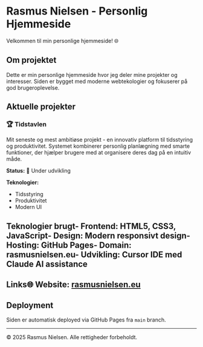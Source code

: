 # Rasmus Nielsen - Personlig Hjemmeside

Velkommen til min personlige hjemmeside! 🌐

## Om projektet

Dette er min personlige hjemmeside hvor jeg deler mine projekter og interesser. Siden er bygget med moderne webtekologier og fokuserer på god brugeroplevelse.

## Aktuelle projekter

### 🏆 Tidstavlen
Mit seneste og mest ambitiøse projekt - en innovativ platform til tidsstyring og produktivitet. Systemet kombinerer personlig planlægning med smarte funktioner, der hjælper brugere med at organisere deres dag på en intuitiv måde.

**Status:** 🚧 Under udvikling

**Teknologier:**
- Tidsstyring
- Produktivitet  
- Modern UI

## Teknologier brugt- **Frontend:** HTML5, CSS3, JavaScript- **Design:** Modern responsivt design- **Hosting:** GitHub Pages- **Domain:** rasmusnielsen.eu- **Udvikling:** Cursor IDE med Claude AI assistance

## Links🌐 **Website:** [rasmusnielsen.eu](https://rasmusnielsen.eu)

## Deployment

Siden er automatisk deployed via GitHub Pages fra `main` branch.

---

© 2025 Rasmus Nielsen. Alle rettigheder forbeholdt. 